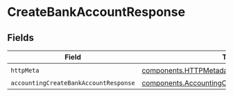 # CreateBankAccountResponse


## Fields

| Field                                                                                                            | Type                                                                                                             | Required                                                                                                         | Description                                                                                                      |
| ---------------------------------------------------------------------------------------------------------------- | ---------------------------------------------------------------------------------------------------------------- | ---------------------------------------------------------------------------------------------------------------- | ---------------------------------------------------------------------------------------------------------------- |
| `httpMeta`                                                                                                       | [components.HTTPMetadata](../../models/components/httpmetadata.md)                                               | :heavy_check_mark:                                                                                               | N/A                                                                                                              |
| `accountingCreateBankAccountResponse`                                                                            | [components.AccountingCreateBankAccountResponse](../../models/components/accountingcreatebankaccountresponse.md) | :heavy_minus_sign:                                                                                               | Success                                                                                                          |